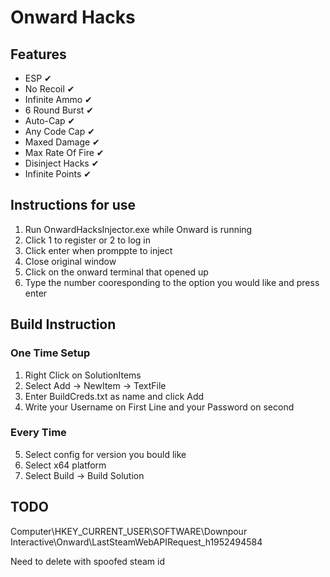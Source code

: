 # Onward Hacks

## Features
* ESP ✔
* No Recoil ✔
* Infinite Ammo ✔
* 6 Round Burst ✔
* Auto-Cap ✔
* Any Code Cap ✔
* Maxed Damage ✔
* Max Rate Of Fire ✔
* Disinject Hacks ✔
* Infinite Points ✔

## Instructions for use
1. Run OnwardHacksInjector.exe while Onward is running
2. Click 1 to register or 2 to log in
3. Click enter when promppte to inject
4. Close original window
5. Click on the onward terminal that opened up
6. Type the number cooresponding to the option you would like and press enter

## Build Instruction
### One Time Setup
1. Right Click on SolutionItems
2. Select Add -> NewItem -> TextFile
3. Enter BuildCreds.txt as name and click Add
4. Write your Username on First Line and your Password on second
### Every Time
5. Select config for version you bould like
6. Select x64 platform
7. Select Build -> Build Solution

## TODO
Computer\HKEY_CURRENT_USER\SOFTWARE\Downpour Interactive\Onward\LastSteamWebAPIRequest_h1952494584

Need to delete with spoofed steam id